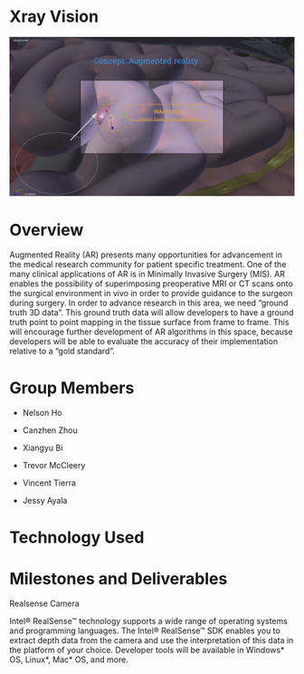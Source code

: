 # Xray Vision

<!-- https://raw.githubusercontent.com/TriviTran/Drone-Motion/master/README.md --->

![N|Solid](https://github.com/jayala-29/xray_vision/blob/master/xraypic1.png)

# Overview
Augmented Reality (AR) presents many opportunities for advancement in the medical research community for patient specific treatment. One of the many clinical applications of AR is in Minimally Invasive Surgery (MIS). AR enables the possibility of superimposing preoperative MRI or CT scans onto the surgical environment in vivo in order to provide guidance to the surgeon during surgery. In order to advance research in this area, we need “ground truth 3D data”. This ground truth data will allow developers to have a ground truth point to point mapping in the tissue surface from frame to frame. This will encourage further development of AR algorithms in this space, because developers will be able to evaluate the accuracy of their implementation relative to a “gold standard”.


# Group Members

  - Nelson Ho 
  - Canzhen Zhou 
  - Xiangyu Bi
  
  - Trevor McCleery 
  - Vincent Tierra 
  - Jessy Ayala
  
  
# Technology Used




# Milestones and Deliverables
Realsense Camera

Intel® RealSense™ technology supports a wide range of operating systems and programming languages. The Intel® RealSense™ SDK enables you to extract depth data from the camera and use the interpretation of this data in the platform of your choice. Developer tools will be available in Windows* OS, Linux*, Mac* OS, and more.
